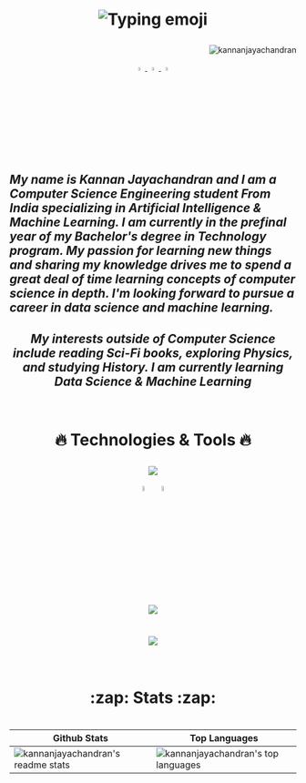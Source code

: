 <h1 align="center">

![Typing emoji](https://readme-typing-svg.herokuapp.com/?lines=Hello,+There!+👋;This+is+Kannan....;Nice+to+meet+you!&center=true&size=30)

</h1> 
  
<p align="right">
    <img src="https://komarev.com/ghpvc/?username=kannanjayachandran&label=Profile%20views&color=0e75b6&style=flat"alt="kannanjayachandran"/> </p> 

<p align="center">
  <a href="https://twitter.com/kannanj362">
  <img src="https://skillicons.dev/icons?i=twitter" width="4%"/>
    <a href="https://www.linkedin.com/in/kannan-j-976502223/">
    <img src="https://skillicons.dev/icons?i=linkedin" width="4%"/>
    <a href="https://www.instagram.com/kannan.jayachandran/">
    <img src="https://skillicons.dev/icons?i=instagram" width="4%"/>    
  </a>
</p>
    
<h2 style= align="center"><i>  My name is Kannan Jayachandran and I am a Computer Science Engineering student 
From India specializing in Artificial Intelligence & Machine Learning. I am currently in the prefinal year of my Bachelor's degree in Technology program. My passion for learning new things and sharing my knowledge
drives me to spend a great deal of time learning concepts
of computer science in depth. I'm looking forward to pursue a career in data science and machine learning. </i>

</h2>
    
<h2 align="center"><i> My interests outside of Computer Science include reading Sci-Fi books,
 exploring Physics, and studying History. I am currently learning Data Science & Machine Learning </i> </h2>
    
<br>
 
<h1 align="center" >
 
:fire: Technologies & Tools :fire:

</h1>
 
<div align="center" class="tools">

 <p align="center">
 
 <p align="center">
  <a href="https://github.com/kannanjayachandran">
    <img src="https://skillicons.dev/icons?i=c,cpp,java,python,js,r,go,swift" />
  </a>
</p>
 
[<img src="https://github.com/get-icon/geticon/blob/master/icons/numpy-icon.svg" width="5%"/>](https://numpy.org/doc/)
&nbsp;[<img src="https://raw.githubusercontent.com/get-icon/geticon/master/icons/pandas-icon.svg" width="5%"/>](https://pandas.pydata.org/)
    
</p>

<p align="center">
  <a href="https://github.com/kannanjayachandran">
    <img src="https://skillicons.dev/icons?i=html,css,bootstrap,flask" />
  </a>
</p>

<h1 align="center">
  <a href="https://github.com/kannanjayachandran">
    <img src="https://skillicons.dev/icons?i=git,linux,latex,azure,gcp,nodejs,heroku,vim" />
  </a>
    </h1>

</div>

 <br>
 
 <h1 align="center">
:zap: Stats  :zap:

 </h1>
 
 <h1 align="center">
   
| Github Stats | Top Languages |
| --- | --- |
| ![kannanjayachandran's readme stats](https://github-readme-stats.vercel.app/api?username=kannanjayachandran&theme=radical&count_private=true&include_all_commits=true&show_icons=true) | ![kannanjayachandran's top languages](https://github-readme-stats.vercel.app/api/top-langs/?username=kannanjayachandran&hide=CSS,HTML,jupyter%20notebook&langs_count=15&show_icons=true&title_color=f6c32c&icon_color=f6c32c&text_color=9f9f9f&bg_color=151515&count_private=true&layout=compact&card_width=400)|
   
 </h1>
